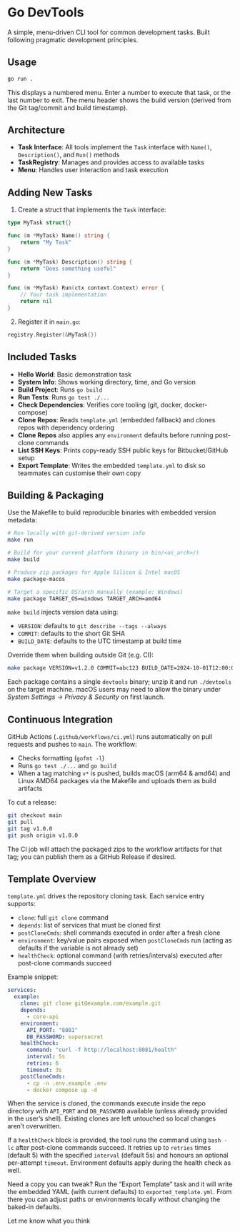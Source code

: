 # Go DevTools

A simple, menu-driven CLI tool for common development tasks. Built following pragmatic development principles.

## Usage

```bash
go run .
```

This displays a numbered menu. Enter a number to execute that task, or the last number to exit. The menu header shows the build version (derived from the Git tag/commit and build timestamp).

## Architecture

- **Task Interface**: All tools implement the `Task` interface with `Name()`, `Description()`, and `Run()` methods
- **TaskRegistry**: Manages and provides access to available tasks
- **Menu**: Handles user interaction and task execution

## Adding New Tasks

1. Create a struct that implements the `Task` interface:

```go
type MyTask struct{}

func (m *MyTask) Name() string {
    return "My Task"
}

func (m *MyTask) Description() string {
    return "Does something useful"
}

func (m *MyTask) Run(ctx context.Context) error {
    // Your task implementation
    return nil
}
```

2. Register it in `main.go`:

```go
registry.Register(&MyTask{})
```

## Included Tasks

- **Hello World**: Basic demonstration task
- **System Info**: Shows working directory, time, and Go version
- **Build Project**: Runs `go build`
- **Run Tests**: Runs `go test ./...`
- **Check Dependencies**: Verifies core tooling (git, docker, docker-compose)
- **Clone Repos**: Reads `template.yml` (embedded fallback) and clones repos with dependency ordering
- **Clone Repos** also applies any `environment` defaults before running post-clone commands
- **List SSH Keys**: Prints copy-ready SSH public keys for Bitbucket/GitHub setup
- **Export Template**: Writes the embedded `template.yml` to disk so teammates can customise their own copy

## Building & Packaging

Use the Makefile to build reproducible binaries with embedded version metadata:

```bash
# Run locally with git-derived version info
make run

# Build for your current platform (binary in bin/<os_arch>/)
make build

# Produce zip packages for Apple Silicon & Intel macOS
make package-macos

# Target a specific OS/arch manually (example: Windows)
make package TARGET_OS=windows TARGET_ARCH=amd64
```

`make build` injects version data using:

- `VERSION`: defaults to `git describe --tags --always`
- `COMMIT`: defaults to the short Git SHA
- `BUILD_DATE`: defaults to the UTC timestamp at build time

Override them when building outside Git (e.g. CI):

```bash
make package VERSION=v1.2.0 COMMIT=abc123 BUILD_DATE=2024-10-01T12:00:00Z
```

Each package contains a single `devtools` binary; unzip it and run `./devtools` on the target machine. macOS users may need to allow the binary under *System Settings → Privacy & Security* on first launch.

## Continuous Integration

GitHub Actions (`.github/workflows/ci.yml`) runs automatically on pull requests and pushes to `main`. The workflow:

- Checks formatting (`gofmt -l`)
- Runs `go test ./...` and `go build`
- When a tag matching `v*` is pushed, builds macOS (arm64 & amd64) and Linux AMD64 packages via the Makefile and uploads them as build artifacts

To cut a release:

```bash
git checkout main
git pull
git tag v1.0.0
git push origin v1.0.0
```

The CI job will attach the packaged zips to the workflow artifacts for that tag; you can publish them as a GitHub Release if desired.

## Template Overview

`template.yml` drives the repository cloning task. Each service entry supports:

- `clone`: full `git clone` command
- `depends`: list of services that must be cloned first
- `postCloneCmds`: shell commands executed in order after a fresh clone
- `environment`: key/value pairs exposed when `postCloneCmds` run (acting as defaults if the variable is not already set)
- `healthCheck`: optional command (with retries/intervals) executed after post-clone commands succeed

Example snippet:

```yaml
services:
  example:
    clone: git clone git@example.com/example.git
    depends:
      - core-api
    environment:
      API_PORT: "8081"
      DB_PASSWORD: supersecret
    healthCheck:
      command: "curl -f http://localhost:8081/health"
      interval: 5s
      retries: 6
      timeout: 3s
    postCloneCmds:
      - cp -n .env.example .env
      - docker compose up -d
```

When the service is cloned, the commands execute inside the repo directory with `API_PORT` and `DB_PASSWORD` available (unless already provided in the user’s shell). Existing clones are left untouched so local changes aren’t overwritten.

If a `healthCheck` block is provided, the tool runs the command using `bash -lc` after post-clone commands succeed. It retries up to `retries` times (default 5) with the specified `interval` (default 5s) and honours an optional per-attempt `timeout`. Environment defaults apply during the health check as well.

Need a copy you can tweak? Run the “Export Template” task and it will write the embedded YAML (with current defaults) to `exported_template.yml`. From there you can adjust paths or environments locally without changing the baked-in defaults.

Let me know what you think
